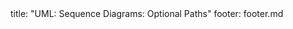 <frontmatter>
title: "UML: Sequence Diagrams: Optional Paths"
footer: footer.md
</frontmatter>

<include src="navbar.md" boilerplate />

<include src="unit-inPage-asFlat.md" boilerplate />